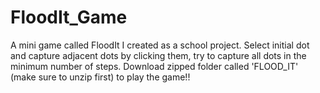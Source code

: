 # FloodIt_Game

A mini game called FloodIt I created as a school project.
Select initial dot and capture adjacent dots by clicking them, try to capture all dots in the minimum number of steps.
Download zipped folder called 'FLOOD_IT' (make sure to unzip first) to play the game!!
